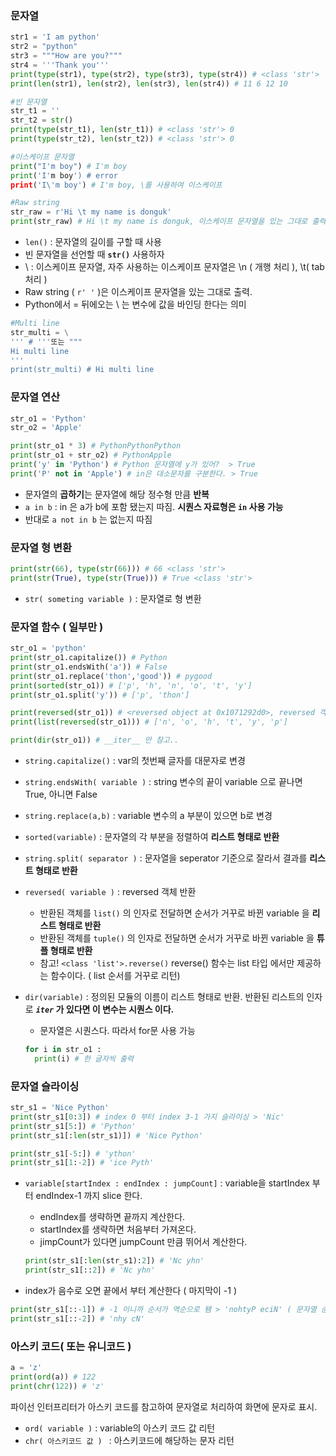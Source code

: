 
### 문자열

```python
str1 = 'I am python'
str2 = "python"
str3 = """How are you?"""
str4 = '''Thank you'''
print(type(str1), type(str2), type(str3), type(str4)) # <class 'str'>
print(len(str1), len(str2), len(str3), len(str4)) # 11 6 12 10

#빈 문자열
str_t1 = ''
str_t2 = str()
print(type(str_t1), len(str_t1)) # <class 'str'> 0
print(type(str_t2), len(str_t2)) # <class 'str'> 0

#이스케이프 문자열
print("I'm boy") # I'm boy
print('I'm boy') # error
print('I\'m boy') # I'm boy, \를 사용하여 이스케이프

#Raw string
str_raw = r'Hi \t my name is donguk'
print(str_raw) # Hi \t my name is donguk, 이스케이프 문자열을 있는 그대로 출력

```

- <code>len()</code> : 문자열의 길이를 구할 때 사용
- 빈 문자열을 선언할 때 **<code>str()</code>** 사용하자
- \ : 이스케이프 문자열, 자주 사용하는 이스케이프 문자열은 \n ( 개행 처리 ), \t( tab 처리 ) 
- Raw string ( <code>r' '</code> )은 이스케이프 문자열을 있는 그대로 출력.
- Python에서 = 뒤에오는 \ 는 변수에 값을 바인딩 한다는 의미

```python
#Multi line
str_multi = \
''' # '''또는 """
Hi multi line
'''
print(str_multi) # Hi multi line
```



### 문자열 연산

```python
str_o1 = 'Python'
str_o2 = 'Apple'

print(str_o1 * 3) # PythonPythonPython
print(str_o1 + str_o2) # PythonApple
print('y' in 'Python') # Python 문자열에 y가 있어?  > True
print('P' not in 'Apple') # in은 대소문자를 구분한다. > True
```

- 문자열의 **곱하기**는 문자열에 해당 정수형 만큼 **반복**
- <code>a in b</code> : in 은 a가 b에 포함 됐는지 따짐. **시퀀스 자료형은 <code>in</code> 사용 가능** 
- 반대로 <code>a not in b</code> 는 없는지 따짐



### 문자열 형 변환

```python
print(str(66), type(str(66))) # 66 <class 'str'>
print(str(True), type(str(True))) # True <class 'str'>
```

- <code>str( someting variable )</code> : 문자열로 형 변환 



### 문자열 함수 ( 일부만 )

```python
str_o1 = 'python'
print(str_o1.capitalize()) # Python
print(str_o1.endsWith('a')) # False
print(str_o1.replace('thon','good')) # pygood
print(sorted(str_o1)) # ['p', 'h', 'n', 'o', 't', 'y']
print(str_o1.split('y')) # ['p', 'thon']

print(reversed(str_o1)) # <reversed object at 0x1071292d0>, reversed 객체를 반환
print(list(reversed(str_o1))) # ['n', 'o', 'h', 't', 'y', 'p']

print(dir(str_o1)) # __iter__ 만 참고..
```

- <code>string.capitalize()</code> : var의 첫번째 글자를 대문자로 변경

- <code>string.endsWith( variable )</code> : string 변수의 끝이 variable 으로 끝나면 True, 아니면 False
- <code>string.replace(a,b)</code> : variable 변수의 a 부분이 있으면 b로 변경
- <code>sorted(variable)</code> : 문자열의 각 부분을 정렬하여 **리스트 형태로 반환** 
- <code>string.split( separator )</code> : 문자열을 seperator 기준으로 잘라서 결과를 **리스트 형태로 반환**
- <code>reversed( variable )</code> :  reversed 객체 반환
  - 반환된 객체를 <code>list()</code> 의 인자로 전달하면 순서가 거꾸로 바뀐 variable 을 **리스트 형태로 반환**
  - 반환된 객체를 <code>tuple()</code> 의 인자로 전달하면 순서가 거꾸로 바뀐 variable 을 **튜플 형태로 반환**
  - 참고! <code><class 'list'>.reverse()</code> reverse() 함수는 list 타입 에서만 제공하는 함수이다. ( list 순서를 거꾸로 리턴)

- <code>dir(variable)</code> : 정의된 모듈의 이름이 리스트 형태로 반환. 반환된 리스트의 인자로 **<code>_iter_</code> 가 있다면 이 변수는 시퀀스 이다.** 

  - 문자열은 시퀀스다. 따라서 for문 사용 가능

  ```python
  for i in str_o1 :
    print(i) # 한 글자씩 출력
  ```

  

### 문자열 슬라이싱

```python
str_s1 = 'Nice Python'
print(str_s1[0:3]) # index 0 부터 index 3-1 가지 슬라이싱 > 'Nic'
print(str_s1[5:]) # 'Python'
print(str_s1[:len(str_s1)]) # 'Nice Python'

print(str_s1[-5:]) # 'ython'
print(str_s1[1:-2]) # 'ice Pyth'
```

- <code>variable[startIndex : endIndex : jumpCount]</code> : variable을 startIndex 부터 endIndex-1 까지  slice 한다.

  - endIndex를 생략하면 끝까지 계산한다.
  - startIndex를 생략하면 처음부터 가져온다.
  - jimpCount가 있다면 jumpCount 만큼 뛰어서 계산한다.

  ```python
  print(str_s1[:len(str_s1):2]) # 'Nc yhn'
  print(str_s1[::2]) # 'Nc yhn'
  ```

- index가 음수로 오면 끝에서 부터 계산한다 ( 마지막이 -1 )

```python
print(str_s1[::-1]) # -1 이니까 순서가 역순으로 됌 > 'nohtyP eciN' ( 문자열 순서 바꿀 때 사용하면 좋을까? )
print(str_s1[::-2]) # 'nhy cN'
```



### 아스키 코드( 또는 유니코드 )

```python
a = 'z'
print(ord(a)) # 122
print(chr(122)) # 'z'
```

파이선 인터프리터가 아스키 코드를 참고하여 문자열로 처리하여 화면에 문자로 표시.

- <code>ord( variable )</code> : variable의 아스키 코드 값 리턴
- <code>chr( 아스키코드 값 ) </code> : 아스키코드에 해당하는 문자 리턴